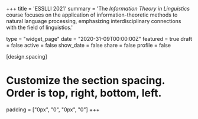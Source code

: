 
+++
title = 'ESSLLI 2021'
summary = 'The *Information Theory in Linguistics* course focuses on the application of information-theoretic methods to natural language processing, emphasizing interdisciplinary connections with the field of linguistics.'

type = "widget_page"
date = "2020-31-09T00:00:00Z"
featured = true
draft = false
active = false
show_date = false
share = false
profile = false

[design.spacing]
  # Customize the section spacing. Order is top, right, bottom, left.
  padding = ["0px", "0", "0px", "0"]
+++
